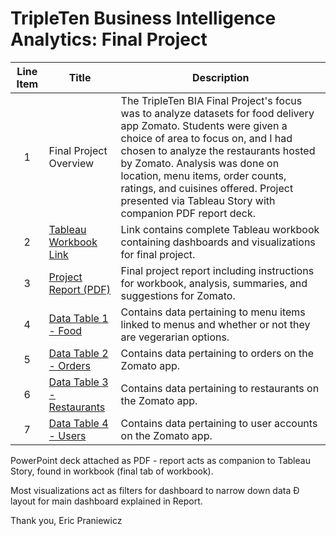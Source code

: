 # TripleTen Business Intelligence Analytics: Final Project

| Line Item | Title | Description |
| :-----------: | ----------- |----------- |
| 1 | Final Project Overview | The TripleTen BIA Final Project's focus was to analyze datasets for food delivery app Zomato. Students were given a choice of area to focus on, and I had chosen to analyze the restaurants hosted by Zomato. Analysis was done on location, menu items, order counts, ratings, and cuisines offered. Project presented via Tableau Story with companion PDF report deck.
| 2 | [Tableau Workbook Link](https://public.tableau.com/views/EPFinalProjectTeipleTen/TopRestaurantsLocation?:language=en-US&publish=yes&:sid=&:display_count=n&:origin=viz_share_link) | Link contains complete Tableau workbook containing dashboards and visualizations for final project. |
| 3 | [Project Report (PDF)](https://github.com/epraniewicz/Data-Projects-TripleTen/blob/10b52742525e1a05cff3350bcb1d7b670a9532c9/Eric_Praniewicz_Final_Project_1715704422/Zomato%20Final%20Project.EP.pdf) | Final project report including instructions for workbook, analysis, summaries, and suggestions for Zomato. | 
| 4 | [Data Table 1 - Food](https://github.com/epraniewicz/Data-Projects-TripleTen/blob/2be1336b6f9a2b03386b869b7623d25ffb5bcad3/Eric_Praniewicz_Final_Project_1715704422/food.csv) | Contains data pertaining to menu items linked to menus and whether or not they are vegerarian options. |
| 5 | [Data Table 2 - Orders](https://github.com/epraniewicz/Data-Projects-TripleTen/blob/2be1336b6f9a2b03386b869b7623d25ffb5bcad3/Eric_Praniewicz_Final_Project_1715704422/orders.csv) | Contains data pertaining to orders on the Zomato app. |
| 6 | [Data Table 3 - Restaurants](https://github.com/epraniewicz/Data-Projects-TripleTen/blob/2be1336b6f9a2b03386b869b7623d25ffb5bcad3/Eric_Praniewicz_Final_Project_1715704422/restaurant.xlsx) | Contains data pertaining to restaurants on the Zomato app. |
| 7 | [Data Table 4 - Users](https://github.com/epraniewicz/Data-Projects-TripleTen/blob/2be1336b6f9a2b03386b869b7623d25ffb5bcad3/Eric_Praniewicz_Final_Project_1715704422/users.csv) | Contains data pertaining to user accounts on the Zomato app. |


PowerPoint deck attached as PDF - report acts as companion to Tableau Story, found in workbook (final tab of workbook).

Most visualizations act as filters for dashboard to narrow down data Ð layout for main dashboard explained in Report.

Thank you,
Eric Praniewicz
